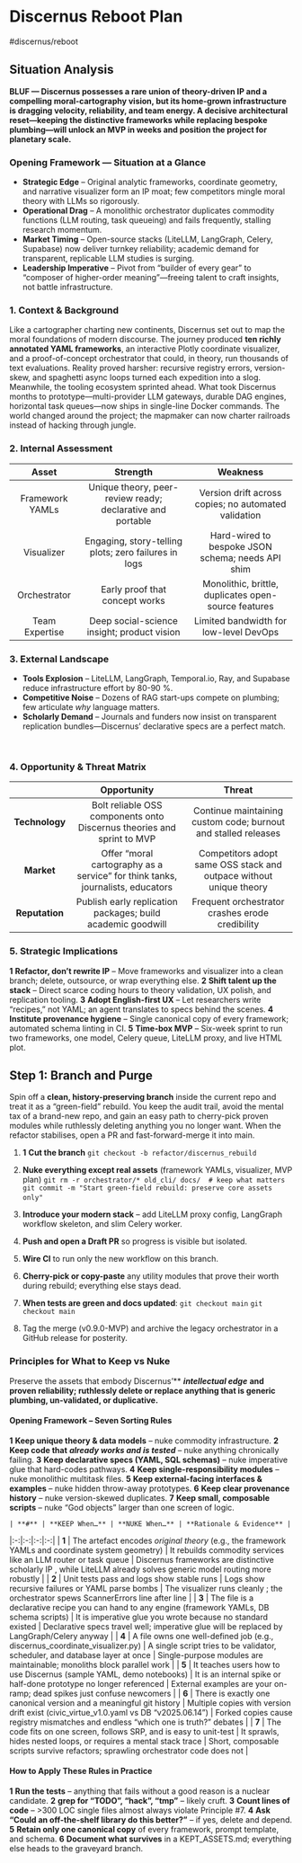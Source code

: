 # Discernus Reboot Plan
#discernus/reboot

## Situation Analysis
**BLUF — Discernus possesses a rare union of theory-driven IP and a compelling moral-cartography vision, but its home-grown infrastructure is dragging velocity, reliability, and team energy. A decisive architectural reset—keeping the distinctive frameworks while replacing bespoke plumbing—will unlock an MVP in weeks and position the project for planetary scale.**

### Opening Framework — Situation at a Glance
* **Strategic Edge** – Original analytic frameworks, coordinate geometry, and narrative visualizer form an IP moat; few competitors mingle moral theory with LLMs so rigorously.
* **Operational Drag** – A monolithic orchestrator duplicates commodity functions (LLM routing, task queueing) and fails frequently, stalling research momentum.
* **Market Timing** – Open-source stacks (LiteLLM, LangGraph, Celery, Supabase) now deliver turnkey reliability; academic demand for transparent, replicable LLM studies is surging.
* **Leadership Imperative** – Pivot from “builder of every gear” to “composer of higher-order meaning”—freeing talent to craft insights, not battle infrastructure.
⠀
### 1. Context & Background
Like a cartographer charting new continents, Discernus set out to map the moral foundations of modern discourse. The journey produced **ten richly annotated YAML frameworks**, an interactive Plotly coordinate visualizer, and a proof-of-concept orchestrator that could, in theory, run thousands of text evaluations. Reality proved harsher: recursive registry errors, version-skew, and spaghetti async loops turned each expedition into a slog.
Meanwhile, the tooling ecosystem sprinted ahead. What took Discernus months to prototype—multi-provider LLM gateways, durable DAG engines, horizontal task queues—now ships in single-line Docker commands. The world changed around the project; the mapmaker can now charter railroads instead of hacking through jungle.

### 2. Internal Assessment
| **Asset** | **Strength** | **Weakness** |
|:-:|:-:|:-:|
| Framework YAMLs | Unique theory, peer-review ready; declarative and portable | Version drift across copies; no automated validation |
| Visualizer | Engaging, story-telling plots; zero failures in logs | Hard-wired to bespoke JSON schema; needs API shim |
| Orchestrator | Early proof that concept works | Monolithic, brittle, duplicates open-source features |
| Team Expertise | Deep social-science insight; product vision | Limited bandwidth for low-level DevOps |

### 3. External Landscape
* **Tools Explosion** – LiteLLM, LangGraph, Temporal.io, Ray, and Supabase reduce infrastructure effort by 80-90 %.
* **Competitive Noise** – Dozens of RAG start-ups compete on plumbing; few articulate *why* language matters.
* **Scholarly Demand** – Journals and funders now insist on transparent replication bundles—Discernus’ declarative specs are a perfect match.

⠀
### 4. Opportunity & Threat Matrix
|  | **Opportunity** | **Threat** |
|:-:|:-:|:-:|
| **Technology** | Bolt reliable OSS components onto Discernus theories and sprint to MVP | Continue maintaining custom code; burnout and stalled releases |
| **Market** | Offer “moral cartography as a service” for think tanks, journalists, educators | Competitors adopt same OSS stack and outpace without unique theory |
| **Reputation** | Publish early replication packages; build academic goodwill | Frequent orchestrator crashes erode credibility |

### 5. Strategic Implications
**1** **Refactor, don’t rewrite IP** – Move frameworks and visualizer into a clean branch; delete, outsource, or wrap everything else.
**2** **Shift talent up the stack** – Direct scarce coding hours to theory validation, UX polish, and replication tooling.
**3** **Adopt English-first UX** – Let researchers write “recipes,” not YAML; an agent translates to specs behind the scenes.
**4** **Institute provenance hygiene** – Single canonical copy of every framework; automated schema linting in CI.
**5** **Time-box MVP** – Six-week sprint to run two frameworks, one model, Celery queue, LiteLLM proxy, and live HTML plot.

## Step 1: Branch and Purge
Spin off a **clean, history-preserving branch** inside the current repo and treat it as a “green-field” rebuild. You keep the audit trail, avoid the mental tax of a brand-new repo, and gain an easy path to cherry-pick proven modules while ruthlessly deleting anything you no longer want. When the refactor stabilises, open a PR and fast-forward-merge it into main.

1. **1** **Cut the branch** `git checkout -b refactor/discernus_rebuild`

2. **Nuke everything except real assets** (framework YAMLs, visualizer, MVP plan) `git rm -r orchestrator/* old_cli/ docs/  # keep what matters`
   `git commit -m "Start green-field rebuild: preserve core assets only"` 
3. **Introduce your modern stack** – add LiteLLM proxy config, LangGraph workflow skeleton, and slim Celery worker.
4. **Push and open a Draft PR** so progress is visible but isolated.
5. **Wire CI** to run only the new workflow on this branch.
6. **Cherry-pick or copy-paste** any utility modules that prove their worth during rebuild; everything else stays dead.
7. **When tests are green and docs updated**:
   `git checkout main`
   `git checkout main`
8. Tag the merge (v0.9.0-MVP) and archive the legacy orchestrator in a GitHub release for posterity.

### Principles for What to Keep vs Nuke
Preserve the assets that embody Discernus’** ***intellectual edge*** **and proven reliability; ruthlessly delete or replace anything that is generic plumbing, un-validated, or duplicative.**

#### Opening Framework – Seven Sorting Rules
**1** **Keep unique theory & data models** – nuke commodity infrastructure.
**2** **Keep code that** ***already works and is tested*** – nuke anything chronically failing.
**3** **Keep declarative specs (YAML, SQL schemas)** – nuke imperative glue that hard-codes pathways.
**4** **Keep single-responsibility modules** – nuke monolithic multitask files.
**5** **Keep external-facing interfaces & examples** – nuke hidden throw-away prototypes.
**6** **Keep clear provenance history** – nuke version-skewed duplicates.
**7** **Keep small, composable scripts** – nuke “God objects” larger than one screen of logic.

	| **#** | **KEEP When…** | **NUKE When…** | **Rationale & Evidence** |
|:-:|:-:|:-:|:-:|
| **1** | The artefact encodes *original theory* (e.g., the framework YAMLs and coordinate system geometry) | It rebuilds commodity services like an LLM router or task queue | Discernus frameworks are distinctive scholarly IP , while LiteLLM already solves generic model routing more robustly |
| **2** | Unit tests pass and logs show stable runs | Logs show recursive failures or YAML parse bombs | The visualizer runs cleanly ; the orchestrator spews ScannerErrors line after line |
| **3** | The file is a declarative recipe you can hand to any engine (framework YAMLs, DB schema scripts) | It is imperative glue you wrote because no standard existed | Declarative specs travel well; imperative glue will be replaced by LangGraph/Celery anyway |
| **4** | A file owns one well-defined job (e.g., discernus_coordinate_visualizer.py) | A single script tries to be validator, scheduler, and database layer at once | Single-purpose modules are maintainable; monoliths block parallel work |
| **5** | It teaches users how to use Discernus (sample YAML, demo notebooks) | It is an internal spike or half-done prototype no longer referenced | External examples are your on-ramp; dead spikes just confuse newcomers |
| **6** | There is exactly one canonical version and a meaningful git history | Multiple copies with version drift exist (civic_virtue_v1.0.yaml vs DB “v2025.06.14”) | Forked copies cause registry mismatches and endless “which one is truth?” debates |
| **7** | The code fits on one screen, follows SRP, and is easy to unit-test | It sprawls, hides nested loops, or requires a mental stack trace | Short, composable scripts survive refactors; sprawling orchestrator code does not |
#### How to Apply These Rules in Practice
**1** **Run the tests** – anything that fails without a good reason is a nuclear candidate.
**2** **grep for “TODO”, “hack”, “tmp”** – likely cruft.
**3** **Count lines of code** – >300 LOC single files almost always violate Principle #7.
**4** **Ask “Could an off-the-shelf library do this better?”** – if yes, delete and depend.
**5** **Retain only one canonical copy** of every framework, prompt template, and schema.
**6** **Document what survives** in a KEPT_ASSETS.md; everything else heads to the graveyard branch.

## 